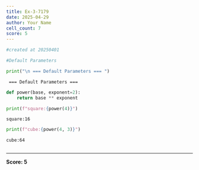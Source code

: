 ```yaml
---
title: Ex-3-7179
date: 2025-04-29
author: Your Name
cell_count: 7
score: 5
---
```


```python
#created at 20250401
```


```python
#Default Parameters
```


```python
print("\n === Default Parameters === ")
```

    
     === Default Parameters === 



```python
def power(base, exponent=2):
    return base ** exponent
```


```python
print(f"square:{power(4)}")
```

    square:16



```python
print(f"cube:{power(4, 3)}")
```

    cube:64



```python

```


---
**Score: 5**